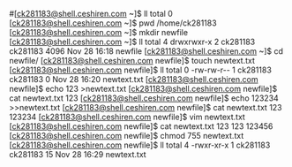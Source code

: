#[ck281183@shell.ceshiren.com ~]$ ll
total 0
[ck281183@shell.ceshiren.com ~]$ pwd
/home/ck281183
[ck281183@shell.ceshiren.com ~]$ mkdir newfile
[ck281183@shell.ceshiren.com ~]$ ll
total 4
drwxrwxr-x 2 ck281183 ck281183 4096 Nov 28 16:18 newfile
[ck281183@shell.ceshiren.com ~]$ cd newfile/
[ck281183@shell.ceshiren.com newfile]$ touch newtext.txt
[ck281183@shell.ceshiren.com newfile]$ ll
total 0
-rw-rw-r-- 1 ck281183 ck281183 0 Nov 28 16:20 newtext.txt
[ck281183@shell.ceshiren.com newfile]$ echo 123 >newtext.txt 
[ck281183@shell.ceshiren.com newfile]$ cat newtext.txt 
123
[ck281183@shell.ceshiren.com newfile]$ echo 123234 >>newtext.txt 
[ck281183@shell.ceshiren.com newfile]$ cat newtext.txt 
123
123234
[ck281183@shell.ceshiren.com newfile]$ vim newtext.txt 
[ck281183@shell.ceshiren.com newfile]$ cat newtext.txt 
123
123
123456
[ck281183@shell.ceshiren.com newfile]$ chmod 755 newtext.txt 
[ck281183@shell.ceshiren.com newfile]$ ll
total 4
-rwxr-xr-x 1 ck281183 ck281183 15 Nov 28 16:29 newtext.txt

